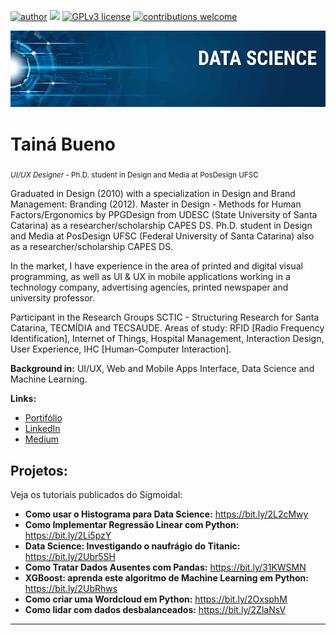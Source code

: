 [![author](https://img.shields.io/badge/author-tainabueno-red)](https://www.linkedin.com/in/tain%C3%A1-a-bueno-de-oliveira-856b62b8) 
[![](https://img.shields.io/badge/python-3.7+-blue.svg)](https://www.python.org/downloads/release/python-365/) [![GPLv3 license](https://img.shields.io/badge/License-GPLv3-blue.svg)](http://perso.crans.org/besson/LICENSE.html) [![contributions welcome](https://img.shields.io/badge/contributions-welcome-brightgreen.svg?style=flat)](https://github.com/tainabueno)

<p align="center">
  <img src="banner.png" >
</p>



# Tainá Bueno
<sub>*UI/UX Designer* - Ph.D. student in Design and Media at PosDesign UFSC</sub>


Graduated in Design (2010) with a specialization in Design and Brand Management: Branding (2012). Master in Design - Methods for Human Factors/Ergonomics by PPGDesign from UDESC (State University of Santa Catarina) as a researcher/scholarship CAPES DS. Ph.D. student in Design and Media at PosDesign UFSC (Federal University of Santa Catarina) also as a researcher/scholarship CAPES DS.

In the market, I have experience in the area of ​​printed and digital visual programming, as well as UI & UX in mobile applications working in a technology company, advertising agencies, printed newspaper and university professor.

Participant in the Research Groups SCTIC - Structuring Research for Santa Catarina, TECMÍDIA and TECSAUDE. Areas of study: RFID [Radio Frequency Identification], Internet of Things, Hospital Management, Interaction Design, User Experience, IHC [Human-Computer Interaction].



**Background in:** UI/UX, Web and Mobile Apps Interface, Data Science and Machine Learning.


**Links:**
* [Portifólio](http://tainabueno.com)
* [LinkedIn](https://www.linkedin.com/in/tain%C3%A1-a-bueno-de-oliveira-856b62b8/)
* [Medium](https://www.medium.com/@tainabueno)



## Projetos:
Veja os tutoriais publicados do Sigmoidal:

* **Como usar o Histograma para Data Science:** https://bit.ly/2L2cMwy
* **Como Implementar Regressão Linear com Python:** https://bit.ly/2Li5pzY
* **Data Science: Investigando o naufrágio do Titanic:** https://bit.ly/2Ubr5SH
* **Como Tratar Dados Ausentes com Pandas:** https://bit.ly/31KWSMN
* **XGBoost: aprenda este algoritmo de Machine Learning em Python:** https://bit.ly/2UbRhws
* **Como criar uma Wordcloud em Python:** https://bit.ly/2OxsphM
* **Como lidar com dados desbalanceados:** https://bit.ly/2ZlaNsV

---





